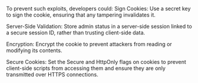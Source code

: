 
To prevent such exploits, developers could:
Sign Cookies: Use a secret key to sign the cookie, ensuring that any tampering invalidates it.

Server-Side Validation: Store admin status in a server-side session linked to a secure session ID, rather than trusting client-side data.

Encryption: Encrypt the cookie to prevent attackers from reading or modifying its contents.

Secure Cookies: Set the Secure and HttpOnly flags on cookies to prevent client-side scripts from accessing them and ensure they are only transmitted over HTTPS connections.

